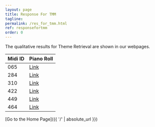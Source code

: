 ```yaml
---
layout: page
title: Response For TMM
tagline: 
permalink: /res_for_tmm.html
ref: responsefortmm
order: 0
---
```


The qualitative results for Theme Retrieval are shown in our webpages.



Midi ID       | Piano Roll |
--------------|-------|
065    | [Link](tmm_files/065/065.html) | 
284    | [Link](tmm_files/284/284.html) | 
310    | [Link](tmm_files/310/310.html) | 
422    | [Link](tmm_files/422/422.html) | 
449    | [Link](tmm_files/449/449.html) | 
464    | [Link](tmm_files/464/464.html) | 


[Go to the Home Page]({{ '/' | absolute_url }})

